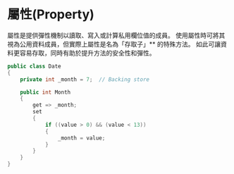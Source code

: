 # 屬性(Property)
屬性是提供彈性機制以讀取、寫入或計算私用欄位值的成員。 使用屬性時可將其視為公用資料成員，但實際上屬性是名為「存取子」** 的特殊方法。 如此可讓資料更容易存取，同時有助於提升方法的安全性和彈性。

```C#
public class Date
{
    private int _month = 7;  // Backing store

    public int Month
    {
        get => _month;
        set
        {
            if ((value > 0) && (value < 13))
            {
                _month = value;
            }
        }
    }
}
```